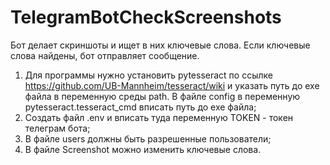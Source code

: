 # TelegramBotCheckScreenshots

Бот делает скриншоты и ищет в них ключевые слова. Если ключевые слова найдены, бот отправляет сообщение.


1. Для программы нужно установить pytesseract по ссылке https://github.com/UB-Mannheim/tesseract/wiki и указать путь до exe файла в переменную среды path. В файле config в переменную pytesseract.tesseract_cmd вписать путь до exe файла;
2. Создать файл .env и вписать туда переменную TOKEN - токен телеграм бота;
3. В файле users должны быть разрешенные пользователи;
4. В файле Screenshot можно изменить ключевые слова.

